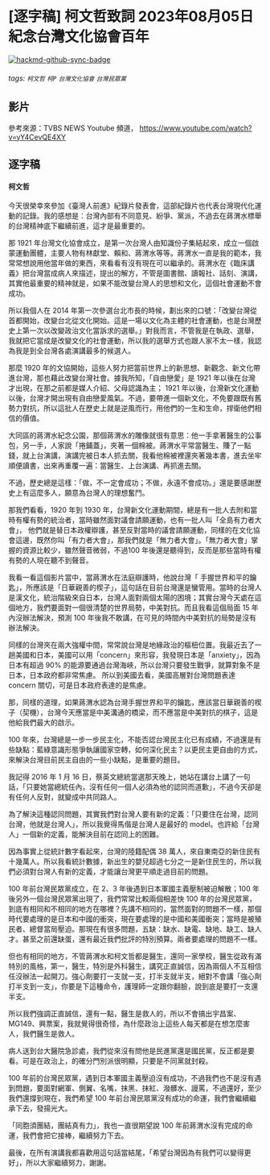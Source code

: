 # [逐字稿] 柯文哲致詞 2023年08月05日 紀念台灣文化協會百年

[![hackmd-github-sync-badge](https://hackmd.io/-clm7mqMTt2mwG-qrEJTgg/badge)](https://hackmd.io/-clm7mqMTt2mwG-qrEJTgg)


###### tags: `柯文哲` `柯P` `台灣文化協會` `台灣民眾黨`

## 影片

參考來源：TVBS NEWS Youtube 頻道， https://www.youtube.com/watch?v=yY4CevQE4XY


## 逐字稿

#### 柯文哲

今天很榮幸來參加《臺灣人前進》紀錄片發表會，這部紀錄片也代表台灣現代化運動的記錄。我的感想是：台灣內部有不同意見、紛爭、黨派，不過去在蔣渭水標舉的台灣精神底下繼續前進，這才是最重要的。

那 1921 年台灣文化協會成立，是第一次台灣人由知識份子集結起來，成立一個啟蒙運動團體，主要人物有林獻堂、賴和、蔣渭水等等。蔣渭水一直是我的範本，我常常想說用他當年做的東西，來看看有沒有現在可以繼承的。蔣渭水在《臨床講義》把台灣當成病人來描述，提出的解方，不管是圖書館、讀報社、話刻、演講，其實他最重要的精神就是，如果不能改變台灣人的思想和文化，這個社會運動不會成功。
 
所以我個人在 2014 年第一次參選台北市長的時候，劃出來的口號：「改變台灣從首都開始，改變台北從文化開始。這是一場以文化為主體的社會運動，也是台灣歷史上第一次以改變政治文化當訴求的選舉。」對我而言，不管我是在執政、選舉，我就把它當成是改變文化的社會運動，所以我的選舉方式也跟人家不太一樣，我認為我是到全台灣各處演講最多的候選人。 

那麼 1920 年的文協開始，這些人努力把當前世界上的新思想、新觀念、新文化帶進台灣，那也藉此改變台灣社會。據我所知，「自由戀愛」是  1921 年以後在台灣才出現，在那之前都是媒人介紹、父母認識為主； 1921 年以後，台灣新文化運動以後，台灣才開出現有自由戀愛風氣。不過，要帶進一個新文化，不免要跟既有舊勢力對抗，所以這批人在歷史上就是逆風而行，用他們的一生和生命，捍衛他們相信的價值。

大同區的蔣渭水紀念公園，那個蔣渭水的雕像就很有意思：他一手拿著醫生的公事包，另一手，人家說「捲鋪蓋」，夾著一個棉被。蔣渭水平常當醫生、賺了一點錢，就上台演講，演講完被日本人抓去關，我看他棉被裡還夾著幾本書，進去坐牢順便讀書，出來再重覆一遍：當醫生、上台演講、再抓進去關。 

不過，歷史總是這樣：「做，不一定會成功；不做，永遠不會成功。」還是要感謝歷史上有這麼多人，願意為台灣人的理想奮鬥。 

那我們看看，1920 年到 1930 年，台灣新文化運動期間，總是有一批人去附和當時有權有勢的統治者，當時雖然面對議會請願運動，也有一批人叫「全島有力者大會」， 他們就是替日本政權辯護，甚至反對當時的議會請願運動，同樣的在文化協會這邊，既然你叫「有力者大會」，那我們就是「無力者大會」。「無力者大會」掌握的資源比較少，雖然聲音微弱，不過100 年後還是聽得到，反而是那些當時有權有勢的人現在聽不到聲音。 

我看一看這個影片當中，當蔣渭水在法庭辯護時，他說台灣「 手握世界和平的鑰匙」，所應該是「日華親善的楔子」，這句話在目前台灣還是蠻管用。當時的台灣人是漢文化，統治階級來自日本，台灣人面對兩個太陽的困境；其實台灣今天處在這個地方，我們要面對一個很清楚的世界局勢，中美對抗。而且我看這個局面 15 年內沒辦法解決，預測 100 年後我不敢講，在可見的時間內中美對抗的局勢是沒有辦法解決。

同樣的台灣夾在兩大強權中間，常常說台灣是地緣政治的樞杻位置。我最近去了一趟美國和日本，美國可以用「concern」來形容，我發現日本是「anxiety」，因為日本有超過 90% 的能源要通過台灣海峽，所以台灣只要發生戰爭，就算對象不是日本，日本政府都非常焦慮。 所以到美國去看，美國高層對台灣問題表達 concern 關切，可是日本政府表達的是焦慮。

那，同樣的道理，如果蔣渭水認為台灣手握世界和平的鑰匙，應該當日華親善的楔子（契機），台灣今天應當是中美溝通的橋梁，而不應當是中美對抗的棋子，這是他給我們最大的啟示。

100 年來，台灣總是一步一步民主化，不能否認台灣民主化已有成績，不過還是有些缺點：藍綠意識形態爭執讓國家空轉，如何深化民主？以更民主更自由的方式，來解決台灣目前民主自由的一些小缺點，是重要的題目。
 
我記得 2016 年 1 月 16 日，蔡英文總統當選那天晚上，她站在講台上講了一句話，「只要她當總統任內，沒有任何一個人必須為他的認同而道歉」，不過今天卻是有任何人反對，就變成中共同路人。

為了解決這種認同問題，其實我們對台灣人要有新的定義：「只要住在台灣，認同台灣，他就是台灣人」，所以我覺得馬偕是台灣人是最好的 model。也許給「台灣人」一個新的定義，能解決目前在認同上的困難。

因為事實上從統計數字看起來，台灣的陸籍配偶 38 萬人，來自東南亞的新住民有十幾萬人。所以我看統計數據，新出生的嬰兒超過七分之一是新住民生的，所以我們必須對台灣人有新的定義，才能讓台灣更平順走過目前的問題。 

100 年前台灣民眾黨成立，在 2、3 年後遇到日本軍國主義壓制被迫解散；100 年後另外一個台灣民眾黨出現了，我們常常比較兩個相差快 100 年的台灣民眾黨，到底有相同和不相同的地方在哪裡？先講不相同的，當然面對的問題不一樣，那個時代要處理的是日本和中國的衝突，現在要處理的是中國和美國衝突；當時是被殖民者、總督當局壓迫。那現在有很多問題，五缺：缺水、缺電、缺地、缺工、缺人才。甚至之前還缺蛋，還有最近我們批評的特別預算。兩者要處理的問題不一樣。 

但也有相同的地方，不管蔣渭水和柯文哲都是醫生，還同一家學校，醫生從政有滿特別的風格，第一，醫生，特別是外科醫生，講究正直誠信，因為兩個人不互相信任沒辦法一起開刀。強心劑要打一支就一支，打半支就半支，絕對不會講「強心劑打半支到一支」，你要是下這種命令，護理師一定跟你翻臉，說到底是要打一支還半支。

所以我們強調正直誠信，還有一點，醫生是救人的，所以不會搞出宇昌案、MG149、興票案，我就覺得很奇怪，為什麼政治上這些人每天都是在想怎麼害人，我們醫生是救人。
 
病人送到台大醫院急診處，我們從來沒有問他是民進黨還是國民黨，反正都是要看。可是在政治上，的確分門別派很明顯，只要是不同黨就封殺。 

100 年前的台灣民眾黨，遇到日本軍國主義壓迫沒有成功，不過我們也不是沒有遇到問題，要面對網軍、側翼、名嘴，抹黑、抹紅、潑髒水、謾罵，不過還好，至少我們還撐到現在，我們希望 100 年前台灣民眾黨沒有成功的命運，我們會繼續繼承下去，發揚光大。 

「同胞須團結，團結真有力」，我也一直很期望說 100 年前蔣渭水沒有完成的命運，我們會把它接棒，繼續努力下去。

最後，在所有演講我都喜歡用這句話當結尾，「希望台灣因為有我們可以變得更好」，所以大家繼續努力，謝謝。
